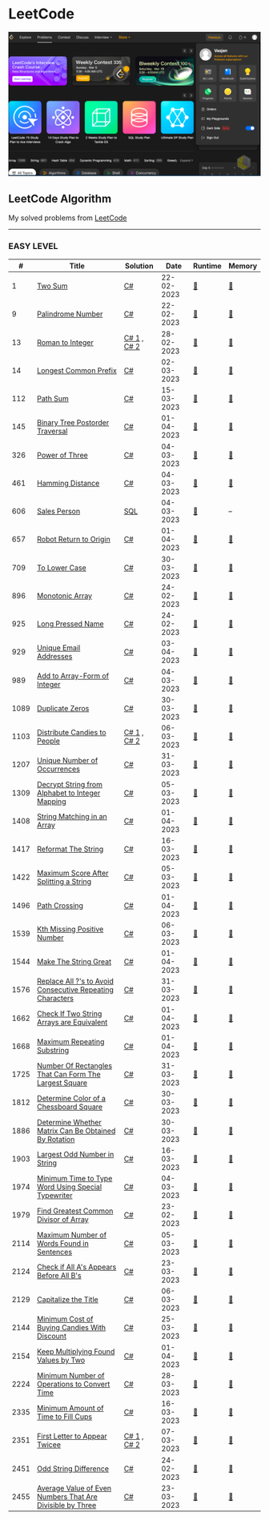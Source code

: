 LeetCode
========
![Album](./Wall.png)
## LeetCode Algorithm

My solved problems from [LeetCode](https://leetcode.com/problems/)
***

### EASY LEVEL
| # | Title | Solution |   Date   | Runtime | Memory |
|---| ----- | -------- | -------- | --------| ------ |
|1|[Two Sum](https://leetcode.com/problems/two-sum/) | [C#](./Easy/1/Solution.cs) |22-02-2023| [:milky_way:](./Easy/1/Runtime.png)|[:sunrise_over_mountains:](./Easy/1/Memory.png)
|9|[Palindrome Number](https://leetcode.com/problems/palindrome-number) | [C#](./Easy/9/Solution.cs) |22-02-2023| [:milky_way:](./Easy/9/Runtime.png)|[:sunrise_over_mountains:](./Easy/9/Memory.png)
|13|[Roman to Integer](https://leetcode.com/problems/roman-to-integer/description/) | [C# 1](./Easy/13/Solution.cs) , [C# 2](./Easy/13/Alternative.cs) |28-02-2023| [:milky_way:](./Easy/13/Runtime.png)|[:sunrise_over_mountains:](./Easy/13/Memory.png)
|14|[Longest Common Prefix](https://leetcode.com/problems/longest-common-prefix/) | [C#](./Easy/14/Solution.cs) |02-03-2023| [:milky_way:](./Easy/14/Runtime.png)|[:sunrise_over_mountains:](./Easy/14/Memory.png)
|112|[Path Sum](https://leetcode.com/problems/path-sum) | [C#](./Easy/112/Solution.cs) |15-03-2023| [:milky_way:](./Easy/112/Runtime.png)|[:sunrise_over_mountains:](./Easy/112/Memory.png)
|145|[Binary Tree Postorder Traversal](https://leetcode.com/problems/binary-tree-postorder-traversal/) | [C#](./Easy/145/Solution.cs) |01-04-2023| [:milky_way:](./Easy/145/Runtime.png)|[:sunrise_over_mountains:](./Easy/145/Memory.png)
|326|[Power of Three](https://leetcode.com/problems/power-of-three/description/) | [C#](./Easy/326/Solution.cs) |04-03-2023| [:milky_way:](./Easy/326/Runtime.png)|[:sunrise_over_mountains:](./Easy/326/Memory.png)
|461|[Hamming Distance](https://leetcode.com/problems/hamming-distance/description/) | [C#](./Easy/461/Solution.cs) |04-03-2023| [:milky_way:](./Easy/461/Runtime.png)|[:sunrise_over_mountains:](./Easy/461/Memory.png)
|606|[Sales Person](https://leetcode.com/problems/sales-person/description/) | [SQL](./Easy/606/Solution.sql) |04-03-2023| [:milky_way:](./Easy/606/Runtime.png)| –
|657|[Robot Return to Origin](https://leetcode.com/problems/robot-return-to-origin/) | [C#](./Easy/657/Solution.cs) |01-04-2023| [:milky_way:](./Easy/657/Runtime.png)|[:sunrise_over_mountains:](./Easy/657/Memory.png)
|709|[To Lower Case](https://leetcode.com/problems/to-lower-case/) | [C#](./Easy/709/Solution.cs) |30-03-2023| [:milky_way:](./Easy/709/Runtime.png)|[:sunrise_over_mountains:](./Easy/709/Memory.png)
|896|[Monotonic Array](https://leetcode.com/problems/monotonic-array) | [C#](./Easy/896/Solution.cs) |24-02-2023| [:milky_way:](./Easy/896/Runtime.png)|[:sunrise_over_mountains:](./Easy/896/Memory.png)
|925|[Long Pressed Name](https://leetcode.com/problems/long-pressed-name/) | [C#](./Easy/925/Solution.cs) |24-02-2023| [:milky_way:](./Easy/925/Runtime.png)|[:sunrise_over_mountains:](./Easy/925/Memory.png)
|929|[Unique Email Addresses](https://leetcode.com/problems/unique-email-addresses/) | [C#](./Easy/929/Solution.cs) |03-04-2023| [:milky_way:](./Easy/929/Runtime.png)|[:sunrise_over_mountains:](./Easy/929/Memory.png)
|989|[Add to Array-Form of Integer](https://leetcode.com/problems/add-to-array-form-of-integer/) | [C#](./Easy/989/Solution.cs) |04-03-2023| [:milky_way:](./Easy/989/Runtime.png)|[:sunrise_over_mountains:](./Easy/989/Memory.png)
|1089|[Duplicate Zeros](https://leetcode.com/problems/duplicate-zeros) | [C#](./Easy/1089/Solution.cs) |30-03-2023| [:milky_way:](./Easy/1089/Runtime.png)|[:sunrise_over_mountains:](./Easy/1089/Memory.png)
|1103|[Distribute Candies to People](https://leetcode.com/problems/distribute-candies-to-people/) | [C# 1](./Easy/1103/Solution.cs) , [C# 2](./Easy/1103/Alternative/Solution.cs) |06-03-2023| [:milky_way:](./Easy/1103/Alternative/Runtime.png)|[:sunrise_over_mountains:](./Easy/1103/Alternative/Memory.png)
|1207|[Unique Number of Occurrences](https://leetcode.com/problems/unique-number-of-occurrences/) | [C#](./Easy/1207/Solution.cs)|31-03-2023| [:milky_way:](./Easy/1207/Runtime.png)|[:sunrise_over_mountains:](./Easy/1207/Memory.png)
|1309|[Decrypt String from Alphabet to Integer Mapping](https://leetcode.com/problems/decrypt-string-from-alphabet-to-integer-mapping) | [C#](./Easy/1309/Solution.cs) |05-03-2023| [:milky_way:](./Easy/1309/Runtime.png)|[:sunrise_over_mountains:](./Easy/1309/Memory.png)
|1408|[String Matching in an Array](https://leetcode.com/problems/string-matching-in-an-array/) | [C#](./Easy/1408/Solution.cs) |01-04-2023| [:milky_way:](./Easy/1408/Runtime.png)|[:sunrise_over_mountains:](./Easy/1408/Memory.png)
|1417|[Reformat The String](https://leetcode.com/problems/reformat-the-string/) | [C#](./Easy/1417/Solution.cs) |16-03-2023| [:milky_way:](./Easy/1417/Runtime.png)|[:sunrise_over_mountains:](./Easy/1417/Memory.png)
|1422|[Maximum Score After Splitting a String](https://leetcode.com/problems/maximum-score-after-splitting-a-string/description/) | [C#](./Easy/1422/Solution.cs) |05-03-2023| [:milky_way:](./Easy/1422/Runtime.png)|[:sunrise_over_mountains:](./Easy/1422/Memory.png)
|1496|[Path Crossing](https://leetcode.com/problems/path-crossing/) | [C#](./Easy/1496/Solution.cs) |01-04-2023| [:milky_way:](./Easy/1496/Runtime.png)|[:sunrise_over_mountains:](./Easy/1496/Memory.png)
|1539|[Kth Missing Positive Number](https://leetcode.com/problems/kth-missing-positive-number/) | [C#](./Easy/1539/Solution.cs) |06-03-2023| [:milky_way:](./Easy/1539/Runtime.png)|[:sunrise_over_mountains:](./Easy/1539/Memory.png)
|1544|[Make The String Great](https://leetcode.com/problems/make-the-string-great/) | [C#](./Easy/1544/Solution.cs) |01-04-2023| [:milky_way:](./Easy/1544/Runtime.png)|[:sunrise_over_mountains:](./Easy/1544/Memory.png)
|1576|[Replace All ?'s to Avoid Consecutive Repeating Characters](https://leetcode.com/problems/replace-all-s-to-avoid-consecutive-repeating-characters) | [C#](./Easy/1576/Solution.cs) |31-03-2023| [:milky_way:](./Easy/1576/Runtime.png)|[:sunrise_over_mountains:](./Easy/1576/Memory.png)
|1662|[Check If Two String Arrays are Equivalent](https://leetcode.com/problems/check-if-two-string-arrays-are-equivalent/) | [C#](./Easy/1662/Solution.cs) |01-04-2023| [:milky_way:](./Easy/1662/Runtime.png)|[:sunrise_over_mountains:](./Easy/1662/Memory.png)
|1668|[Maximum Repeating Substring](https://leetcode.com/problems/maximum-repeating-substring/) | [C#](./Easy/1668/Solution.cs) |01-04-2023| [:milky_way:](./Easy/1668/Runtime.png)|[:sunrise_over_mountains:](./Easy/1668/Memory.png)
|1725|[Number Of Rectangles That Can Form The Largest Square](https://leetcode.com/problems/number-of-rectangles-that-can-form-the-largest-square/) | [C#](./Easy/1725/Solution.cs) |31-03-2023| [:milky_way:](./Easy/1725/Runtime.png)|[:sunrise_over_mountains:](./Easy/1725/Memory.png)
|1812|[Determine Color of a Chessboard Square](https://leetcode.com/problems/determine-color-of-a-chessboard-square/) | [C#](./Easy/1812/Solution.cs) |30-03-2023| [:milky_way:](./Easy/1812/Runtime.png)|[:sunrise_over_mountains:](./Easy/1812/Memory.png)
|1886|[Determine Whether Matrix Can Be Obtained By Rotation](https://leetcode.com/problems/determine-whether-matrix-can-be-obtained-by-rotation/) | [C#](./Easy/1886/Solution.cs) |30-03-2023| [:milky_way:](./Easy/1886/Runtime.png)|[:sunrise_over_mountains:](./Easy/1886/Memory.png)
|1903|[Largest Odd Number in String](https://leetcode.com/problems/largest-odd-number-in-string/) | [C#](./Easy/1903/Solution.cs) |16-03-2023| [:milky_way:](./Easy/1903/Runtime.png)|[:sunrise_over_mountains:](./Easy/1903/Memory.png)
|1974|[Minimum Time to Type Word Using Special Typewriter](https://leetcode.com/problems/minimum-time-to-type-word-using-special-typewriter/description/) | [C#](./Easy/1974/Solution.cs) |04-03-2023| [:milky_way:](./Easy/1974/Runtime.png)|[:sunrise_over_mountains:](./Easy/1974/Memory.png)
|1979|[Find Greatest Common Divisor of Array](https://leetcode.com/problems/find-greatest-common-divisor-of-array/) | [C#](./Easy/1979/Solution.cs) |23-02-2023| [:milky_way:](./Easy/1979/Runtime.png)|[:sunrise_over_mountains:](./Easy/1979/Memory.png)
|2114|[Maximum Number of Words Found in Sentences](https://leetcode.com/problems/maximum-number-of-words-found-in-sentences/) | [C#](./Easy/2114/Solution.cs) |05-03-2023| [:milky_way:](./Easy/2114/Runtime.png)|[:sunrise_over_mountains:](./Easy/2114/Memory.png)
|2124|[Check if All A's Appears Before All B's](https://leetcode.com/problems/check-if-all-as-appears-before-all-bs/) | [C#](./Easy/2124/Solution.cs) |23-03-2023| [:milky_way:](./Easy/2124/Runtime.png)|[:sunrise_over_mountains:](./Easy/2124/Memory.png)
|2129|[Capitalize the Title](https://leetcode.com/problems/capitalize-the-title) | [C#](./Easy/2129/Solution.cs) |06-03-2023| [:milky_way:](./Easy/2129/Runtime.png)|[:sunrise_over_mountains:](./Easy/2129/Memory.png)
|2144|[Minimum Cost of Buying Candies With Discount](https://leetcode.com/problems/minimum-cost-of-buying-candies-with-discount/) | [C#](./Easy/2144/Solution.cs) |25-03-2023| [:milky_way:](./Easy/2144/Runtime.png)|[:sunrise_over_mountains:](./Easy/2144/Memory.png)
|2154|[Keep Multiplying Found Values by Two](https://leetcode.com/problems/keep-multiplying-found-values-by-two/) | [C#](./Easy/2154/Solution.cs) |01-04-2023| [:milky_way:](./Easy/2154/Runtime.png)|[:sunrise_over_mountains:](./Easy/2154/Memory.png)
|2224|[Minimum Number of Operations to Convert Time](https://leetcode.com/problems/minimum-number-of-operations-to-convert-time/) | [C#](./Easy/2224/Solution.cs) |28-03-2023| [:milky_way:](./Easy/2224/Runtime.png)|[:sunrise_over_mountains:](./Easy/2224/Memory.png)
|2335|[Minimum Amount of Time to Fill Cups](https://leetcode.com/problems/minimum-amount-of-time-to-fill-cups/) | [C#](./Easy/2335/Solution.cs) |16-03-2023| [:milky_way:](./Easy/2335/Runtime.png)|[:sunrise_over_mountains:](./Easy/2335/Memory.png)
|2351|[First Letter to Appear Twicee](https://leetcode.com/problems/first-letter-to-appear-twice) | [C# 1](./Easy/2351/Solution.cs) , [C# 2](./Easy/2351/Alternative/Solution.cs) |07-03-2023| [:milky_way:](./Easy/2351/Runtime.png)|[:sunrise_over_mountains:](./Easy/2351/Memory.png)
|2451|[Odd String Difference](https://leetcode.com/problems/odd-string-difference/) | [C#](./Easy/2451/Solution.cs) |24-02-2023| [:milky_way:](./Easy/2451/Runtime.png)|[:sunrise_over_mountains:](./Easy/2451/Memory.png)
|2455|[Average Value of Even Numbers That Are Divisible by Three](https://leetcode.com/problems/average-value-of-even-numbers-that-are-divisible-by-three/) | [C#](./Easy/2455/Solution.cs) |23-03-2023| [:milky_way:](./Easy/2455/Runtime.png)|[:sunrise_over_mountains:](./Easy/2455/Memory.png)

